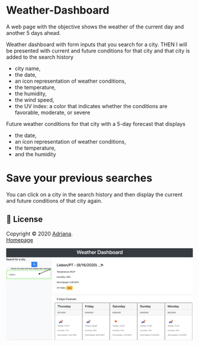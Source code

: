 # Weather-Dashboard
A web page with the objective shows the weather of the current day and another 5 days ahead.


Weather dashboard with form inputs that you search for a city.
THEN I will be presented with current and future conditions for that city and that city is added to the search history

* city name, 
* the date, 
* an icon representation of weather conditions, 
* the temperature, 
* the humidity, 
* the wind speed, 
* the UV index: a color that indicates whether the conditions are favorable, moderate, or severe

Future weather conditions for that city
with a 5-day forecast that displays 
* the date, 
* an icon representation of weather conditions, 
* the temperature, 
* and the humidity

# Save your previous searches
You can click on a city in the search history and then display the current and future conditions of that city again.

## 📝 License

Copyright © 2020 [Adriana](https://github.com/adriana-carmo).<br />
[Homepage](https://adriana-carmo.github.io/Weather-Dashboard/)


![Layout_Page](./img/Layout_Page.png)